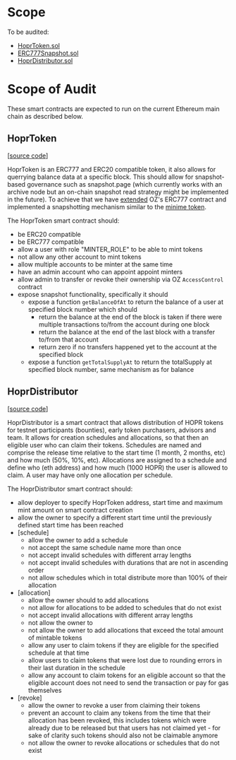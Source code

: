 # Scope

To be audited:

- [HoprToken.sol](./contracts/HoprToken.sol)
- [ERC777Snapshot.sol](./contracts/ERC777/ERC777Snapshot.sol)
- [HoprDistributor.sol](./contracts/HoprDistributor.sol)

# Scope of Audit

These smart contracts are expected to run on the current Ethereum main chain as described below.

## HoprToken

[[source code](./contracts/HoprToken.sol)]

HoprToken is an ERC777 and ERC20 compatible token, it also allows for querrying balance data at a specific block. This should allow for snapshot-based governance such as snapshot.page (which currently works with an archive node but an on-chain snapshot read strategy might be implemented in the future). To achieve that we have [extended](./contracts/ERC777/ERC777Snapshot.sol) OZ's ERC777 contract and implemented a snapshotting mechanism similar to the [minime token](https://github.com/Giveth/minime/blob/ea04d950eea153a04c51fa510b068b9dded390cb/contracts/MiniMeToken.sol).

The HoprToken smart contract should:

- be ERC20 compatible
- be ERC777 compatible
- allow a user with role "MINTER_ROLE" to be able to mint tokens
- not allow any other account to mint tokens
- allow multiple accounts to be minter at the same time
- have an admin account who can appoint appoint minters
- allow admin to transfer or revoke their ownership via OZ `AccessControl` contract
- expose snapshot functionality, specifically it should
  - expose a function `getBalanceOfAt` to return the balance of a user at specified block number which should
    - return the balance at the end of the block is taken if there were multiple transactions to/from the account during one block
    - return the balance at the end of the last block with a transfer to/from that account
    - return zero if no transfers happened yet to the account at the specified block
  - expose a function `getTotalSupplyAt` to return the totalSupply at specified block number, same mechanism as for balance

## HoprDistributor

[[source code](./contracts/HoprDistributor.sol)]

HoprDistributor is a smart contract that allows distribution of HOPR tokens for testnet participants (bounties), early token purchasers, advisors and team. It allows for creation schedules and allocations, so that then an eligible user who can claim their tokens. Schedules are named and comprise the release time relative to the start time (1 month, 2 months, etc) and how much (50%, 10%, etc). Allocations are assigned to a schedule and define who (eth address) and how much (1000 HOPR) the user is allowed to claim. A user may have only one allocation per schedule.

The HoprDistributor smart contract should:

- allow deployer to specify HoprToken address, start time and maximum mint amount on smart contract creation
- allow the owner to specify a different start time until the previously defined start time has been reached
- [schedule]
  - allow the owner to add a schedule
  - not accept the same schedule name more than once
  - not accept invalid schedules with different array lengths
  - not accept invalid schedules with durations that are not in ascending order
  - not allow schedules which in total distribute more than 100% of their allocation
- [allocation]
  - allow the owner should to add allocations
  - not allow for allocations to be added to schedules that do not exist
  - not accept invalid allocations with different array lengths
  - not allow the owner to
  - not allow the owner to add allocations that exceed the total amount of mintable tokens
  - allow any user to claim tokens if they are eligible for the specified schedule at that time
  - allow users to claim tokens that were lost due to rounding errors in their last duration in the schedule
  - allow any account to claim tokens for an eligible account so that the eligible account does not need to send the transaction or pay for gas themselves
- [revoke]
  - allow the owner to revoke a user from claiming their tokens
  - prevent an account to claim any tokens from the time that their allocation has been revoked, this includes tokens which were already due to be released but that users has not claimed yet - for sake of clarity such tokens should also not be claimable anymore
  - not allow the owner to revoke allocations or schedules that do not exist
